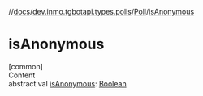 //[docs](../../../index.md)/[dev.inmo.tgbotapi.types.polls](../index.md)/[Poll](index.md)/[isAnonymous](is-anonymous.md)



# isAnonymous  
[common]  
Content  
abstract val [isAnonymous](is-anonymous.md): [Boolean](https://kotlinlang.org/api/latest/jvm/stdlib/kotlin/-boolean/index.html)  



